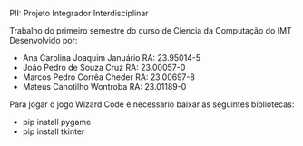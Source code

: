 PII: Projeto Integrador Interdisciplinar

Trabalho do primeiro semestre do curso de Ciencia da Computação do IMT 
Desenvolvido por:
- Ana Carolina Joaquim Januário RA: 23.95014-5
- João Pedro de Souza Cruz RA: 23.00057-0
- Marcos Pedro Corrêa Cheder RA: 23.00697-8
- Mateus Canotilho Wontroba RA: 23.01189-0

Para jogar o jogo Wizard Code é necessario baixar as seguintes bibliotecas:
 - pip install pygame
 - pip install tkinter
